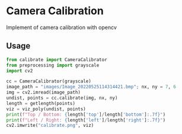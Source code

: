 # Camera Calibration
Implement of camera calibration with opencv

## Usage

```python
from calibrate import CameraCalibrator
from preprocessing import grayscale
import cv2

cc = CameraCalibrator(grayscale)
image_path = "images/Image_20220525114314421.bmp"; nx, ny = 7, 6
img = cv2.imread(image_path)
undist, points = cc.calibrate(img, nx, ny)
length = getlength(points)
viz = viz_poly(undist, points)
print(f"Top / Bottom: {length['top']/length['bottom']:.7f}")
print(f"Left / Right: {length['left']/length['right']:.7f}")
cv2.imwrite("calibrate.png", viz)
```

